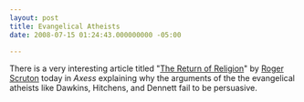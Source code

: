 ```yaml
---
layout: post
title: Evangelical Atheists
date: 2008-07-15 01:24:43.000000000 -05:00

---
```

<p>There is a very interesting article titled "<a href="http://www.axess.se/english/2008/01/theme_scruton.php.htm" title="Axess, a magazine for the liberal arts and social sciences">The Return of Religion</a>" by <a href="http://www.roger-scruton.com/" title="Roger Scruton - Writer and Philosopher">Roger Scruton</a> today in <em>Axess</em> explaining why the arguments of the the evangelical atheists like Dawkins, Hitchens, and Dennett fail to be persuasive.</p>
